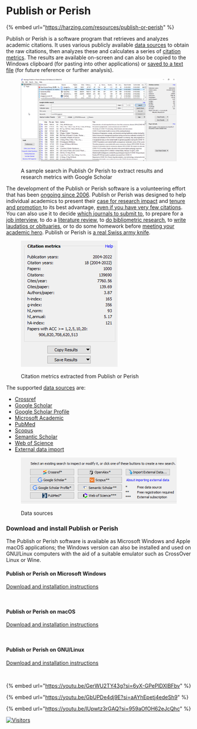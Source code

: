 # Publish or Perish

{% embed url="https://harzing.com/resources/publish-or-perish" %}

Publish or Perish is a software program that retrieves and analyzes academic citations. It uses various publicly available [data sources](https://harzing.com/resources/publish-or-perish/manual/using/data-sources) to obtain the raw citations, then analyzes these and calculates a series of [citation metrics](https://harzing.com/resources/publish-or-perish/manual/using/query-results/metrics). The results are available on-screen and can also be copied to the Windows clipboard (for pasting into other applications) or [saved to a text file](https://harzing.com/resources/publish-or-perish/manual/using/query-results/exporting) (for future reference or further analysis).

<figure><img src="../../.gitbook/assets/image (1) (1) (1) (1).png" alt="" width="563"><figcaption><p>A sample search in Publish Or Perish to extract results and research metrics with Google Scholar</p></figcaption></figure>

The development of the Publish or Perish software is a volunteering effort that has been [ongoing since 2006](https://harzing.com/blog/2016/10/publish-or-perish-version-5). Publish or Perish was designed to help individual academics to present their [case for research impact](https://harzing.com/blog/2016/07/how-to-make-your-case-for-impact) and [tenure and promotion ](https://harzing.com/blog/2016/11/presenting-your-case-for-tenure-or-promotion)to its best advantage, [even if you have very few citations](https://harzing.com/blog/2017/11/making-your-case-for-impact-if-you-have-few-citations). You can also use it to decide [which journals to submit to](https://harzing.com/blog/2016/12/where-to-submit-your-paper-which-journals-publish-on-your-topic), to prepare for a [job interview](https://harzing.com/blog/2017/01/want-to-impress-at-an-academic-job-interview), to do a [literature review](https://harzing.com/blog/2017/02/using-publish-or-perish-to-do-a-literature-review), to [do bibliometric research](https://harzing.com/blog/2017/08/running-the-ref-on-a-rainy-sunday-afternoon), to [write laudatios or obituaries](https://harzing.com/blog/2019/06/writing-laudations-or-obituaries), or to do some homework before [meeting your academic hero](https://harzing.com/blog/2016/09/meeting-an-official-guest-or-your-academic-hero). Publish or Perish is [a real Swiss army knife](https://harzing.com/blog/2017/01/publish-or-perish-general-search-a-swiss-army-knife).

<figure><img src="../../.gitbook/assets/image (1) (1) (1) (1) (1).png" alt=""><figcaption><p>Citation metrics extracted from Publish or Perish</p></figcaption></figure>

The supported [data sources](https://harzing.com/resources/publish-or-perish/manual/using/data-sources) are:

* [Crossref](https://harzing.com/resources/publish-or-perish/manual/using/data-sources/crossref)
* [Google Scholar](https://harzing.com/resources/publish-or-perish/manual/using/data-sources/google-scholar)
* [Google Scholar Profile](https://harzing.com/resources/publish-or-perish/manual/using/data-sources/google-scholar-profile)
* [Microsoft Academic](https://harzing.com/resources/publish-or-perish/manual/using/data-sources/microsoft-academic)
* [PubMed](https://harzing.com/resources/publish-or-perish/manual/using/data-sources/pubmed)
* [Scopus](https://harzing.com/resources/publish-or-perish/manual/using/data-sources/scopus)
* [Semantic Scholar](https://harzing.com/resources/publish-or-perish/manual/using/data-sources/semantic-scholar)
* [Web of Science](https://harzing.com/resources/publish-or-perish/manual/using/data-sources/web-of-science)
* [External data import](https://harzing.com/resources/publish-or-perish/manual/using/data-sources/imported-data-formats)

<figure><img src="../../.gitbook/assets/image (2) (1).png" alt=""><figcaption><p>Data sources</p></figcaption></figure>

### Download and install Publish or Perish <a href="#download" id="download"></a>

The Publish or Perish software is available as Microsoft Windows and Apple macOS applications; the Windows version can also be installed and used on GNU/Linux computers with the aid of a suitable emulator such as CrossOver Linux or Wine.

#### Publish or Perish on Microsoft Windows <a href="#pop_win" id="pop_win"></a>

[Download and installation instructions](https://harzing.com/resources/publish-or-perish/windows)

<figure><img src="https://harzing.com/img/p/pop8win.jpg" alt="" width="563"><figcaption></figcaption></figure>

#### Publish or Perish on macOS <a href="#pop_osx" id="pop_osx"></a>

[Download and installation instructions](https://harzing.com/resources/publish-or-perish/os-x)

<figure><img src="https://harzing.com/img/p/pop8macos.jpg" alt="" width="563"><figcaption></figcaption></figure>

#### Publish or Perish on GNU/Linux <a href="#pop_wine" id="pop_wine"></a>

[Download and installation instructions](https://harzing.com/resources/publish-or-perish/linux)

<figure><img src="https://harzing.com/img/p/pop8fedora34.jpg" alt="" width="563"><figcaption></figcaption></figure>

{% embed url="https://youtu.be/GerWU2TY43g?si=6yX-GPePlDXlBFbv" %}

{% embed url="https://youtu.be/GbUPDe4dj9E?si=aAYhEpetj4edeSh9" %}

{% embed url="https://youtu.be/lUpwtz3rGAQ?si=959aOfOH62eJcQhc" %}

[![Visitors](https://api.visitorbadge.io/api/visitors?path=https%3A%2F%2Fgithub.com%2Fdrshahizan\&labelColor=%23697689\&countColor=%23555555\&style=plastic)](https://visitorbadge.io/status?path=https%3A%2F%2Fgithub.com%2Fdrshahizan)
